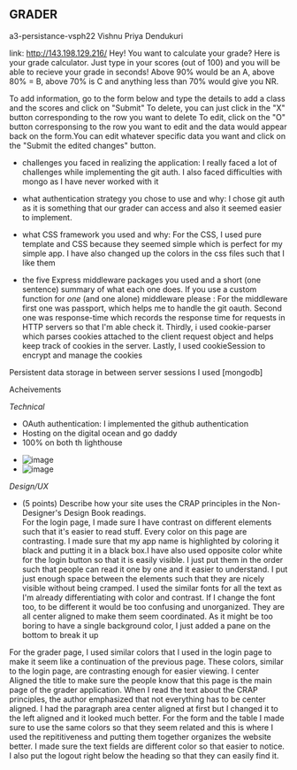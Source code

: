 
## GRADER 
a3-persistance-vsph22
Vishnu Priya Dendukuri

link: http://143.198.129.216/
Hey! You want to calculate your grade? Here is your grade calculator.
Just type in your scores (out of 100) and you will be able to recieve your grade in seconds! Above 90% would be an A, above 80% = B, above 70% is C and anything less than 70% would give you NR.

To add information, go to the form below and type the details to add a class and the scores and click on "Submit"
To delete, you can just click in the "X" button corresponding to the row you want to delete
To edit, click on the "O" button corresponsing to the row you want to edit and the data would appear back on the form.You can edit whatever specific data you want and click on the "Submit the edited changes" button.


- challenges you faced in realizing the application: I really faced a lot of challenges while implementing the git auth. I also faced difficulties with mongo as I have never worked with it 
   
- what authentication strategy you chose to use and why: I chose git auth as it is something that our grader can access and also it seemed easier to implement. 

- what CSS framework you used and why: For the CSS, I used pure template and CSS because they seemed simple which is perfect for my simple app. I have also changed up the colors in the   css files such that I like them
  
- the five Express middleware packages you used and a short (one sentence) summary of what each one does. If you use a custom function for *one* (and one alone) middleware please : For the middleware
first one was passport, which helps me to handle the git oauth. Second one was response-time which records the response time for requests in HTTP servers so that I'm able check it. Thirdly, i used cookie-parser which parses cookies attached to the client request object and helps keep track of cookies in the server. Lastly, I used cookieSession to encrypt and manage the cookies
  
Persistent data storage in between server sessions I used [mongodb]


Acheivements

*Technical*
- OAuth authentication: I implemented the github authentication
- Hosting on the digital ocean and go daddy
- 100% on both th lighthouse 
* ![image](https://user-images.githubusercontent.com/101887949/195431606-bbd9b058-096e-4c6b-adf6-692934c64e93.png)
* ![image](https://user-images.githubusercontent.com/101887949/195431629-2606c44f-b498-4c75-a7a3-52034e2e625b.png)


*Design/UX*
- (5 points) Describe how your site uses the CRAP principles in the Non-Designer's Design Book readings.  
For the login page, I made sure I have contrast on different elements such that it's easier to read stuff. Every color on this page are contrasting. I made sure that my app name is highlighted by coloring it black and putting it in a black box.I have also used opposite color white for the login button so that it is easily visible. I just put them in the order such that people can read it one by one and it easier to understand. I put just enough space between the elements such that they are nicely visible without being cramped. I used the similar fonts for all the text as I'm already differentiating with color and contrast. If I change the font too, to be different it would be too confusing and unorganized. They are all center aligned to make them seem coordinated. As it might be too boring to have a single background color, I just added a pane on the bottom to break it up

For the grader page, I used similar colors that I used in the login page to make it seem like a continuation of the previous page. These colors, similar to the login page, are contrasting enough for easier viewing. I center Aligned the title to make sure the people know that this page is the main page of the grader application. When I read the text about the CRAP principles, the author emphasized that not everything has to be center aligned. I had the paragraph area center aligned at first but I changed it to the left aligned and it looked much better. For the form and the table I made sure to use the same colors so that they seem related and this is where I used the repititiveness and putting them together organizes the website better. I made sure the text fields are different color so that easier to notice. I also put the logout right below the heading so that they can easily find it.


 
